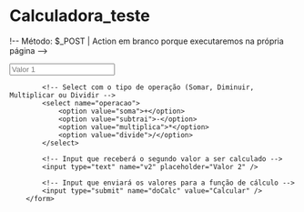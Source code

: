 # Calculadora_teste
!-- Método: $_POST | Action em branco porque executaremos na própria página -->
        <form method="post" action="">
            <!-- Input que receberá o primeiro valor a ser calculado -->
            <input type="text" name="v1" placeholder="Valor 1" />

            <!-- Select com o tipo de operação (Somar, Diminuir, Multiplicar ou Dividir -->
            <select name="operacao">
                <option value="soma">+</option>
                <option value="subtrai">-</option>
                <option value="multiplica">*</option>
                <option value="divide">/</option>
            </select>

            <!-- Input que receberá o segundo valor a ser calculado -->
            <input type="text" name="v2" placeholder="Valor 2" />

            <!-- Input que enviará os valores para a função de cálculo -->
            <input type="submit" name="doCalc" value="Calcular" />
        </form>
